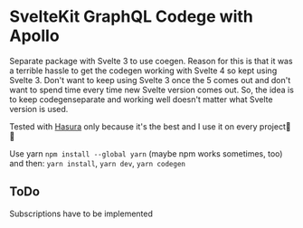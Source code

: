 # SvelteKit GraphQL Codege with Apollo

Separate package with Svelte 3 to use coegen. Reason for this is that it was a terrible hassle to get the codegen working with Svelte 4 so kept using Svelte 3. Don't want to keep using Svelte 3 once the 5 comes out and don't want to spend time every time new Svelte version comes out. So, the idea is to keep codegenseparate and working well doesn't matter what Svelte version is used.

Tested with [Hasura](https://medium.com/crewnew-com/hasura-api-engine-elm-lets-go-bug-free-rapid-app-development-4f9630280d72) only because it's the best and I use it on every project🙂😊

Use yarn `npm install --global yarn` (maybe npm works sometimes, too) and then: `yarn install`, `yarn dev`, `yarn codegen`

## ToDo

Subscriptions have to be implemented
